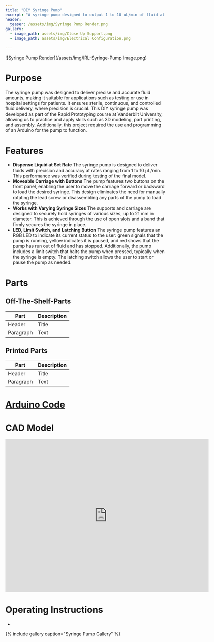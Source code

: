 ```yaml
---
title: "DIY Syringe Pump"
excerpt: "A syringe pump designed to output 1 to 10 uL/min of fluid at a constant speed."
header:
  teaser: /assets/img/Syringe Pump Render.png
gallery:
  - image_path: assets/img/Close Up Support.png
  - image_path: assets/img/Electrical Configuration.png
   
---
```


![Syringe Pump Render](/assets/img/IRL-Syringe-Pump Image.png)

# Purpose

The syringe pump was designed to deliver precise and accurate fluid amounts, making it suitable for applications such as testing or use in hospital settings for patients. It ensures sterile, continuous, and controlled fluid delivery, where precision is crucial. This DIY syringe pump was developed as part of the Rapid Prototyping course at Vanderbilt University, allowing us to practice and apply skills such as 3D modeling, part printing, and assembly. Additionally, this project required the use and programming of an Arduino for the pump to function.

# Features

* **Dispense Liquid at Set Rate** The syringe pump is designed to deliver fluids with precision and accuracy at rates ranging from 1 to 10 µL/min. This performance was verified during testing of the final model.
* **Moveable Carriage with Buttons** The pump features two buttons on the front panel, enabling the user to move the carriage forward or backward to load the desired syringe. This design eliminates the need for manually rotating the lead screw or disassembling any parts of the pump to load the syringe.
* **Works with Varying Syringe Sizes** The supports and carriage are designed to securely hold syringes of various sizes, up to 21 mm in diameter. This is achieved through the use of open slots and a band that firmly secures the syringe in place.
* **LED, Limit Switch, and Latching Button** The syringe pump features an RGB LED to indicate its current status to the user: green signals that the pump is running, yellow indicates it is paused, and red shows that the pump has run out of fluid and has stopped. Additionally, the pump includes a limit switch that halts the pump when pressed, typically when the syringe is empty. The latching switch allows the user to start or pause the pump as needed.

# Parts

## Off-The-Shelf-Parts
| Part | Description |
| ----- | ----- |
| Header | Title |
| Paragraph | Text |
## Printed Parts
| Part | Description |
| ----- | ----- |
| Header | Title |
| Paragraph | Text |

# [Arduino Code](https://Tornddoma.github.io/_pages/Syringe-Pump-Arduino-Code)



# CAD Model
<iframe src="https://vanderbilt643.autodesk360.com/shares/public/SH286ddQT78850c0d8a4cb5f7ec64d6b820e?mode=embed" width="640" height="480" allowfullscreen="true" webkitallowfullscreen="true" mozallowfullscreen="true"  frameborder="0"></iframe>

# Operating Instructions

* 

{% include gallery caption="Syringe Pump Gallery" %}

